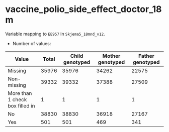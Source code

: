 # vaccine_polio_side_effect_doctor_18m
Variable mapping to `EE957` in `Skjema5_18mnd_v12`.
- Number of values:

| Value | Total | Child genotyped | Mother genotyped | Father genotyped |
| ----- | ----- | --------------- | ---------------- | ---------------- |
| Missing | 35976 | 35976 | 34262 | 22575 |
| Non-missing | 39332 | 39332 | 37388 | 27509 |
| More than 1 check box filled in | 1 | 1 | 1 |1 |
| No | 38830 | 38830 | 36918 |27167 |
| Yes | 501 | 501 | 469 |341 |



